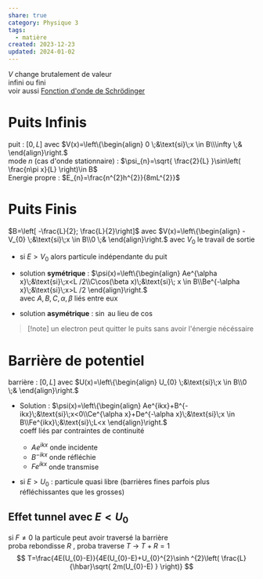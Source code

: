 ```yaml
---  
share: true  
category: Physique 3  
tags:  
  - matière  
created: 2023-12-23  
updated: 2024-01-02  
---  
```

  
  
$V$ change brutalement de valeur  
infini ou fini  
voir aussi [Fonction d'onde de Schrödinger](./Fonction%20d'onde%20de%20Schr%C3%B6dinger.md)  
# Puits Infinis  
puit : $[0,L]$ avec $V(x)=\left\{\begin{align} 0 \;&\text{si}\;x \in B\\\infty \;& \end{align}\right.$  
mode $n$ (cas d'onde stationnaire) : $\psi_{n}=\sqrt{ \frac{2}{L} }\sin\left( \frac{n\pi x}{L} \right)\in B$   
Energie propre : $E_{n}=\frac{n^{2}h^{2}}{8mL^{2}}$  
# Puits Finis  
 $B=\left[ -\frac{L}{2}; \frac{L}{2}\right]$ avec $V(x)=\left\{\begin{align} -V_{0} \;&\text{si}\;x \in B\\0 \;& \end{align}\right.$ avec $V_{0}$ le travail de sortie  
  
- si $E>V_{0}$ alors particule indépendante du puit  
  
- solution **symétrique** :  $\psi(x)=\left\{\begin{align} Ae^{\alpha x}\;&\text{si}\;x<L /2\\C\cos(\beta x)\;&\text{si}\; x \in B\\Be^{-\alpha x}\;&\text{si}\;x>L /2 \end{align}\right.$  
	avec $A,B,C,\alpha,\beta$ liés entre eux  
  
- solution **asymétrique** : $\sin$ au lieu de $\cos$  
> [!note] un electron peut quitter le puits sans avoir l'énergie nécéssaire  
# Barrière de potentiel  
barrière : $[0,L]$ avec $U(x)=\left\{\begin{align} U_{0} \;&\text{si}\;x \in B\\0 \;& \end{align}\right.$  
  
- Solution : $\psi(x)=\left\{\begin{align} Ae^{ikx}+B^{-ikx}\;&\text{si}\;x<0\\Ce^{\alpha x}+De^{-\alpha x}\;&\text{si}\;x \in B\\Fe^{ikx}\;&\text{si}\;L<x \end{align}\right.$  
	coeff liés par contraintes de continuité  
	- $Ae^{ikx}$ onde incidente  
	- $B^{-ikx}$ onde réfléchie  
	- $Fe^{ikx}$ onde transmise  
  
- si $E>U_{0}$ : particule quasi libre (barrières fines parfois plus réfléchissantes que les grosses)  
## Effet tunnel avec $E<U_{0}$  
si $F \neq 0$ la particule peut avoir traversé la barrière  
proba rebondisse $R$ , proba traverse $T$ → $T+R=1$  
$$  
T=\frac{4E(U_{0}-E)}{4E(U_{0}-E)+U_{0}^{2}\sinh ^{2}\left( \frac{L}{\hbar}\sqrt{ 2m(U_{0}-E) } \right)}  
$$  
  
  
  
  
  
